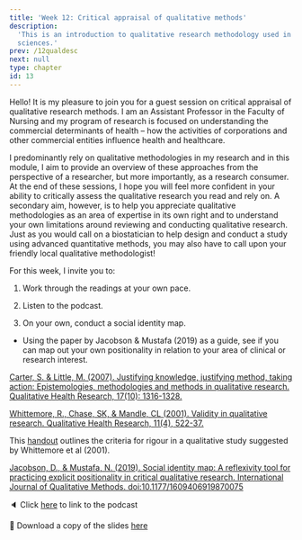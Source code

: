 ```yaml
---
title: 'Week 12: Critical appraisal of qualitative methods'
description:
  'This is an introduction to qualitative research methodology used in health
  sciences.'
prev: /12qualdesc
next: null
type: chapter
id: 13
---
```


<exercise id="1" title="Introduction">

Hello! It is my pleasure to join you for a guest session on critical appraisal
of qualitative research methods. I am an Assistant Professor in the Faculty of
Nursing and my program of research is focused on understanding the commercial
determinants of health – how the activities of corporations and other commercial
entities influence health and healthcare.

I predominantly rely on qualitative methodologies in my research and in this
module, I aim to provide an overview of these approaches from the perspective of
a researcher, but more importantly, as a research consumer. At the end of these
sessions, I hope you will feel more confident in your ability to critically
assess the qualitative research you read and rely on. A secondary aim, however,
is to help you appreciate qualitative methodologies as an area of expertise in
its own right and to understand your own limitations around reviewing and
conducting qualitative research. Just as you would call on a biostatician to
help design and conduct a study using advanced quantitative methods, you may
also have to call upon your friendly local qualitative methodologist!

For this week, I invite you to:

1. Work through the readings at your own pace.

2. Listen to the podcast.

3. On your own, conduct a social identity map.

- Using the paper by Jacobson & Mustafa (2019) as a guide, see if you can map
  out your own positionality in relation to your area of clinical or research
  interest.

</exercise>

<exercise id="2" title="Readings">

[Carter, S. & Little, M. (2007). Justifying knowledge, justifying method, taking action: Epistemologies, methodologies and methods in qualitative research. Qualitative Health Research, 17(10): 1316-1328.](https://journals-sagepub-com.myaccess.library.utoronto.ca/doi/10.1177/1049732307306927)

[Whittemore, R., Chase, SK, & Mandle, CL (2001). Validity in qualitative research. Qualitative Health Research, 11(4), 522-37.](https://journals-sagepub-com.myaccess.library.utoronto.ca/doi/abs/10.1177/104973201129119299)

This <a href="https://q.utoronto.ca/courses/161379/files/8635488/download" >handout</a> outlines the criteria for rigour in a qualitative study suggested by Whittemore et al (2001).

[Jacobson, D., & Mustafa, N. (2019). Social identity map: A reflexivity tool for practicing explicit positionality in critical qualitative research. International Journal of Qualitative Methods. doi:10.1177/1609406919870075](https://journals-sagepub-com.myaccess.library.utoronto.ca/doi/full/10.1177/1609406919870075?utm_source=summon&utm_medium=discovery-provider)

</exercise>

<exercise id="3" title="Podcast">

:speaker: Click
<a href="https://play.library.utoronto.ca/4b305f8b992c6e6f0134da341b4f8c0b">here</a>
to link to the podcast

:book: Download a copy of the slides
[here](https://q.utoronto.ca/courses/161379/files/8635483/download)

</exercise>
